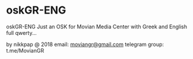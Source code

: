 # oskGR-ENG
oskGR-ENG
Just an OSK for Movian Media Center with Greek and English full qwerty...

by nikkpap @ 2018
email: moviangr@gmail.com telegram group: t.me/MovianGR
